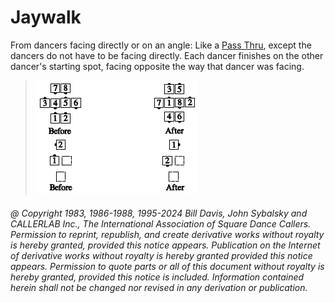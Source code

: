 
# Jaywalk

From dancers facing directly or on an angle:
Like a [Pass Thru](../b1/pass_thru.md), except the dancers do not have to be
facing directly. Each dancer finishes on the other dancer's
starting spot, facing opposite the way that dancer was
facing.

> 
> ![alt](jaywalk.png)
> 

###### @ Copyright 1983, 1986-1988, 1995-2024 Bill Davis, John Sybalsky and CALLERLAB Inc., The International Association of Square Dance Callers. Permission to reprint, republish, and create derivative works without royalty is hereby granted, provided this notice appears. Publication on the Internet of derivative works without royalty is hereby granted provided this notice appears. Permission to quote parts or all of this document without royalty is hereby granted, provided this notice is included. Information contained herein shall not be changed nor revised in any derivation or publication.
